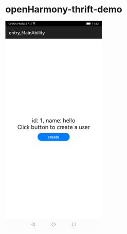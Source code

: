 # openHarmony-thrift-demo

<img src="https://github.com/konpeki622/openHarmony-thrift-demo/blob/main/result.png" width=300 />
